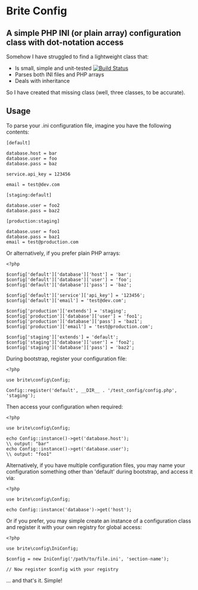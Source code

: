 Brite Config
============

A simple PHP INI (or plain array) configuration class with dot-notation access
------------------------------------------------------------------------------

Somehow I have struggled to find a lightweight class that:

* Is small, simple and unit-tested [![Build Status](https://secure.travis-ci.org/searbe/brite-config.png)](http://travis-ci.org/searbe/brite-config)
* Parses both INI files and PHP arrays
* Deals with inheritance

So I have created that missing class (well, three classes, to be accurate). 

Usage
-----

To parse your .ini configuration file, imagine you have the following contents:

    [default]
    
    database.host = bar
    database.user = foo
    database.pass = baz
    
    service.api_key = 123456
    
    email = test@dev.com
    
    [staging:default]
    
    database.user = foo2
    database.pass = baz2
    
    [production:staging]
    
    database.user = foo1
    database.pass = baz1
    email = test@production.com


Or alternatively, if you prefer plain PHP arrays:
    
    <?php
    
    $config['default']['database']['host'] = 'bar';
    $config['default']['database']['user'] = 'foo';
    $config['default']['database']['pass'] = 'baz';
    
    $config['default']['service']['api_key'] = '123456';
    $config['default']['email'] = 'test@dev.com';
    
    $config['production']['extends'] = 'staging';
    $config['production']['database']['user'] = 'foo1';
    $config['production']['database']['pass'] = 'baz1';
    $config['production']['email'] = 'test@production.com';
    
    $config['staging']['extends'] = 'default';
    $config['staging']['database']['user'] = 'foo2';
    $config['staging']['database']['pass'] = 'baz2';


During bootstrap, register your configuration file:

    <?php
    
    use brite\config\Config;
    
    Config::register('default', __DIR__ . '/test_config/config.php', 'staging');
    

Then access your configuration when required:

    <?php
    
    use brite\config\Config;
    
    echo Config::instance()->get('database.host');
    \\ output: "bar"
    echo Config::instance()->get('database.user');
    \\ output: "foo1"
    

Alternatively, if you have multiple configuration files, you may name your
configuration something other than 'default' during bootstrap, and access it
via:

    <?php
    
    use brite\config\Config;
    
    echo Config::instance('database')->get('host');


Or if you prefer, you may simple create an instance of a configuration class and
register it with your own registry for global access:

    <?php
    
    use brite\config\IniConfig;
    
    $config = new IniConfig('/path/to/file.ini', 'section-name');
    
    // Now register $config with your registry


... and that's it. Simple!
